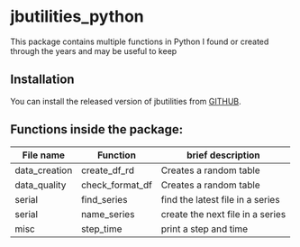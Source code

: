 # jbutilities_python

This package contains multiple functions in Python I found or created through the years and may be useful to keep



## Installation

You can install the released version of jbutilities from [GITHUB](https://github.com/bronnimannj/jbutilities_python).


## Functions inside the package:


| File name       |     Function       | brief description                    |
|-----------------|--------------------|--------------------------------------|
| data_creation   |  create_df_rd      | Creates a random table               |
| data_quality    |  check_format_df   | Creates a random table               |
| serial          |    find_series     | find the latest file in a series     |
| serial          |    name_series     | create the next file in a series     |
| misc            |     step_time      | print a step and time                |
